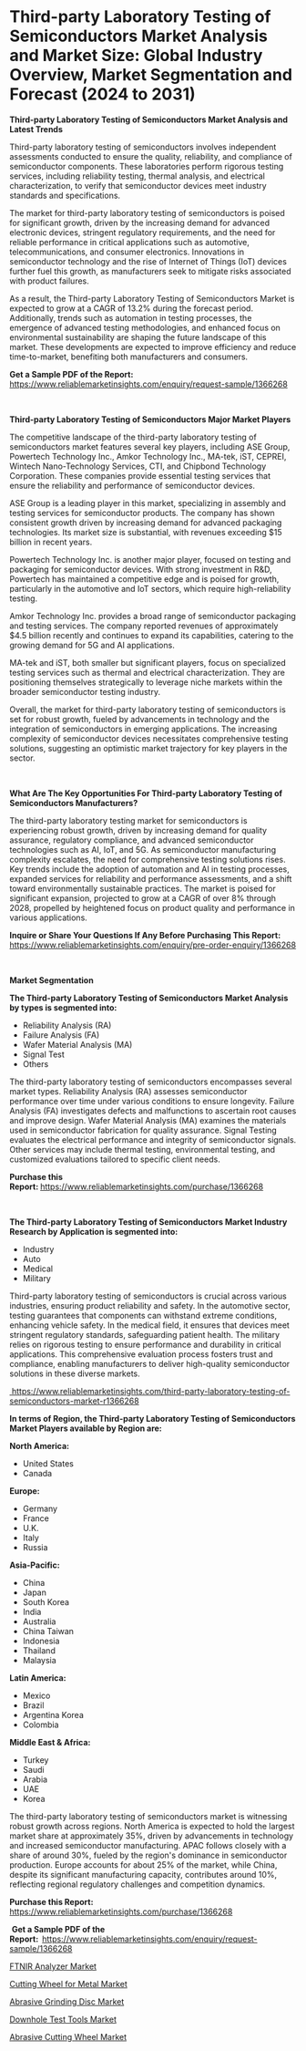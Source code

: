 <p><h1>Third-party Laboratory Testing of Semiconductors Market Analysis and Market Size: Global Industry Overview, Market Segmentation and Forecast (2024 to 2031)</h1></p><p><strong>Third-party Laboratory Testing of Semiconductors Market Analysis and Latest Trends</strong></p>
<p><p>Third-party laboratory testing of semiconductors involves independent assessments conducted to ensure the quality, reliability, and compliance of semiconductor components. These laboratories perform rigorous testing services, including reliability testing, thermal analysis, and electrical characterization, to verify that semiconductor devices meet industry standards and specifications. </p><p>The market for third-party laboratory testing of semiconductors is poised for significant growth, driven by the increasing demand for advanced electronic devices, stringent regulatory requirements, and the need for reliable performance in critical applications such as automotive, telecommunications, and consumer electronics. Innovations in semiconductor technology and the rise of Internet of Things (IoT) devices further fuel this growth, as manufacturers seek to mitigate risks associated with product failures. </p><p>As a result, the Third-party Laboratory Testing of Semiconductors Market is expected to grow at a CAGR of 13.2% during the forecast period. Additionally, trends such as automation in testing processes, the emergence of advanced testing methodologies, and enhanced focus on environmental sustainability are shaping the future landscape of this market. These developments are expected to improve efficiency and reduce time-to-market, benefiting both manufacturers and consumers.</p></p>
<p><strong>Get a Sample PDF of the Report:&nbsp;</strong> <a href="https://www.reliablemarketinsights.com/enquiry/request-sample/1366268?utm_campaign=1626&utm_medium=2&utm_source=Github&utm_content=ia&utm_term=18102024&utm_id=third-party-laboratory-testing-of-semiconductors">https://www.reliablemarketinsights.com/enquiry/request-sample/1366268</a></p>
<p>&nbsp;</p>
<p><strong>Third-party Laboratory Testing of Semiconductors Major Market Players</strong></p>
<p><p>The competitive landscape of the third-party laboratory testing of semiconductors market features several key players, including ASE Group, Powertech Technology Inc., Amkor Technology Inc., MA-tek, iST, CEPREI, Wintech Nano-Technology Services, CTI, and Chipbond Technology Corporation. These companies provide essential testing services that ensure the reliability and performance of semiconductor devices.</p><p>ASE Group is a leading player in this market, specializing in assembly and testing services for semiconductor products. The company has shown consistent growth driven by increasing demand for advanced packaging technologies. Its market size is substantial, with revenues exceeding $15 billion in recent years.</p><p>Powertech Technology Inc. is another major player, focused on testing and packaging for semiconductor devices. With strong investment in R&D, Powertech has maintained a competitive edge and is poised for growth, particularly in the automotive and IoT sectors, which require high-reliability testing.</p><p>Amkor Technology Inc. provides a broad range of semiconductor packaging and testing services. The company reported revenues of approximately $4.5 billion recently and continues to expand its capabilities, catering to the growing demand for 5G and AI applications.</p><p>MA-tek and iST, both smaller but significant players, focus on specialized testing services such as thermal and electrical characterization. They are positioning themselves strategically to leverage niche markets within the broader semiconductor testing industry.</p><p>Overall, the market for third-party laboratory testing of semiconductors is set for robust growth, fueled by advancements in technology and the integration of semiconductors in emerging applications. The increasing complexity of semiconductor devices necessitates comprehensive testing solutions, suggesting an optimistic market trajectory for key players in the sector.</p></p>
<p>&nbsp;</p>
<p><strong>What Are The Key Opportunities For Third-party Laboratory Testing of Semiconductors Manufacturers?</strong></p>
<p><p>The third-party laboratory testing market for semiconductors is experiencing robust growth, driven by increasing demand for quality assurance, regulatory compliance, and advanced semiconductor technologies such as AI, IoT, and 5G. As semiconductor manufacturing complexity escalates, the need for comprehensive testing solutions rises. Key trends include the adoption of automation and AI in testing processes, expanded services for reliability and performance assessments, and a shift toward environmentally sustainable practices. The market is poised for significant expansion, projected to grow at a CAGR of over 8% through 2028, propelled by heightened focus on product quality and performance in various applications.</p></p>
<p><strong>Inquire or Share Your Questions If Any Before Purchasing This Report:</strong> <a href="https://www.reliablemarketinsights.com/enquiry/pre-order-enquiry/1366268?utm_campaign=1626&utm_medium=2&utm_source=Github&utm_content=ia&utm_term=18102024&utm_id=third-party-laboratory-testing-of-semiconductors">https://www.reliablemarketinsights.com/enquiry/pre-order-enquiry/1366268</a></p>
<p>&nbsp;</p>
<p><strong>Market Segmentation</strong></p>
<p><strong>The Third-party Laboratory Testing of Semiconductors Market Analysis by types is segmented into:</strong></p>
<p><ul><li>Reliability Analysis (RA)</li><li>Failure Analysis (FA)</li><li>Wafer Material Analysis (MA)</li><li>Signal Test</li><li>Others</li></ul></p>
<p><p>The third-party laboratory testing of semiconductors encompasses several market types. Reliability Analysis (RA) assesses semiconductor performance over time under various conditions to ensure longevity. Failure Analysis (FA) investigates defects and malfunctions to ascertain root causes and improve design. Wafer Material Analysis (MA) examines the materials used in semiconductor fabrication for quality assurance. Signal Testing evaluates the electrical performance and integrity of semiconductor signals. Other services may include thermal testing, environmental testing, and customized evaluations tailored to specific client needs.</p></p>
<p><strong>Purchase this Report:&nbsp;</strong><a href="https://www.reliablemarketinsights.com/purchase/1366268?utm_campaign=1626&utm_medium=2&utm_source=Github&utm_content=ia&utm_term=18102024&utm_id=third-party-laboratory-testing-of-semiconductors">https://www.reliablemarketinsights.com/purchase/1366268</a></p>
<p>&nbsp;</p>
<p><strong>The Third-party Laboratory Testing of Semiconductors Market Industry Research by Application is segmented into:</strong></p>
<p><ul><li>Industry</li><li>Auto</li><li>Medical</li><li>Military</li></ul></p>
<p><p>Third-party laboratory testing of semiconductors is crucial across various industries, ensuring product reliability and safety. In the automotive sector, testing guarantees that components can withstand extreme conditions, enhancing vehicle safety. In the medical field, it ensures that devices meet stringent regulatory standards, safeguarding patient health. The military relies on rigorous testing to ensure performance and durability in critical applications. This comprehensive evaluation process fosters trust and compliance, enabling manufacturers to deliver high-quality semiconductor solutions in these diverse markets.</p></p>
<p><a href="https://www.reliablemarketinsights.com/third-party-laboratory-testing-of-semiconductors-market-r1366268?utm_campaign=1626&utm_medium=2&utm_source=Github&utm_content=ia&utm_term=18102024&utm_id=third-party-laboratory-testing-of-semiconductors">&nbsp;https://www.reliablemarketinsights.com/third-party-laboratory-testing-of-semiconductors-market-r1366268</a></p>
<p><strong>In terms of Region, the Third-party Laboratory Testing of Semiconductors Market Players available by Region are:</strong></p>
<p>
    <p> <strong> North America: </strong>
        <ul>
            <li>United States</li>
            <li>Canada</li>
        </ul>
        </p> 
    <p> <strong> Europe: </strong>
        <ul>
            <li>Germany</li>
            <li>France</li>
            <li>U.K.</li>
            <li>Italy</li>
            <li>Russia</li>
        </ul>
        </p> 
    <p> <strong> Asia-Pacific: </strong>
        <ul>
            <li>China</li>
            <li>Japan</li>
            <li>South Korea</li>
            <li>India</li>
            <li>Australia</li>
            <li>China Taiwan</li>
            <li>Indonesia</li>
            <li>Thailand</li>
            <li>Malaysia</li>
        </ul>
        </p> 
    <p> <strong> Latin America: </strong>
        <ul>
            <li>Mexico</li>
            <li>Brazil</li>
            <li>Argentina Korea</li>
            <li>Colombia</li>
        </ul>
        </p> 
    <p> <strong> Middle East & Africa: </strong>
        <ul>
            <li>Turkey</li>
            <li>Saudi</li>
            <li>Arabia</li>
            <li>UAE</li>
            <li>Korea</li>
        </ul>
    </p>
    </p>
<p><p>The third-party laboratory testing of semiconductors market is witnessing robust growth across regions. North America is expected to hold the largest market share at approximately 35%, driven by advancements in technology and increased semiconductor manufacturing. APAC follows closely with a share of around 30%, fueled by the region's dominance in semiconductor production. Europe accounts for about 25% of the market, while China, despite its significant manufacturing capacity, contributes around 10%, reflecting regional regulatory challenges and competition dynamics.</p></p>
<p><strong>Purchase this Report: </strong><a href="https://www.reliablemarketinsights.com/purchase/1366268?utm_campaign=1626&utm_medium=2&utm_source=Github&utm_content=ia&utm_term=18102024&utm_id=third-party-laboratory-testing-of-semiconductors">https://www.reliablemarketinsights.com/purchase/1366268</a></p>
<p>&nbsp;<strong>Get a Sample PDF of the Report:&nbsp;&nbsp;</strong><a href="https://www.reliablemarketinsights.com/enquiry/request-sample/1366268?utm_campaign=1626&utm_medium=2&utm_source=Github&utm_content=ia&utm_term=18102024&utm_id=third-party-laboratory-testing-of-semiconductors">https://www.reliablemarketinsights.com/enquiry/request-sample/1366268</a></p>
<p><strong></strong></p>
<p><p><a href="https://github.com/JakirUddin651/Market-Research-Report-List-1/blob/main/ftnir-analyzer-market.md?utm_campaign=1626&utm_medium=2&utm_source=Github&utm_content=ia&utm_term=18102024&utm_id=third-party-laboratory-testing-of-semiconductors">FTNIR Analyzer Market</a></p><p><a href="https://www.linkedin.com/pulse/cutting-wheel-metal-market-global-insights-sales-trends-bqq8f?utm_campaign=1626&utm_medium=2&utm_source=Github&utm_content=ia&utm_term=18102024&utm_id=third-party-laboratory-testing-of-semiconductors">Cutting Wheel for Metal Market</a></p><p><a href="https://www.linkedin.com/pulse/abrasive-grinding-disc-market-global-regional-analysis-focus-7vqsf?utm_campaign=1626&utm_medium=2&utm_source=Github&utm_content=ia&utm_term=18102024&utm_id=third-party-laboratory-testing-of-semiconductors">Abrasive Grinding Disc Market</a></p><p><a href="https://issuu.com/reportprime-2/docs/downhole-test-tools-market-size-203_3c309e11be3c52?utm_campaign=1626&utm_medium=2&utm_source=Github&utm_content=ia&utm_term=18102024&utm_id=third-party-laboratory-testing-of-semiconductors">Downhole Test Tools Market</a></p><p><a href="https://www.linkedin.com/pulse/unlocking-growth-potential-strategic-analysis-abrasive-cutting-wtscf?utm_campaign=1626&utm_medium=2&utm_source=Github&utm_content=ia&utm_term=18102024&utm_id=third-party-laboratory-testing-of-semiconductors">Abrasive Cutting Wheel Market</a></p></p>